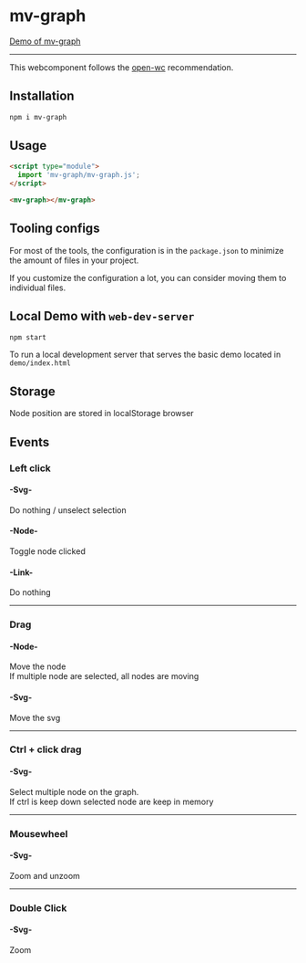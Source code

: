 # mv-graph

[Demo of mv-graph](https://meveo-org.github.io/mv-graph/demo-shim/index.html)  

---

This webcomponent follows the [open-wc](https://github.com/open-wc/open-wc) recommendation.

## Installation

```bash
npm i mv-graph
```

## Usage

```html
<script type="module">
  import 'mv-graph/mv-graph.js';
</script>

<mv-graph></mv-graph>
```



## Tooling configs

For most of the tools, the configuration is in the `package.json` to minimize the amount of files in your project.

If you customize the configuration a lot, you can consider moving them to individual files.

## Local Demo with `web-dev-server`

```bash
npm start
```

To run a local development server that serves the basic demo located in `demo/index.html`  

## Storage
Node position are stored in localStorage browser

## Events
### Left click
#### -Svg-
Do nothing / unselect selection
#### -Node-
Toggle node clicked
#### -Link-
Do nothing

---
### Drag
#### -Node-
Move the node  
If multiple node are selected, all nodes are moving
#### -Svg-
Move the svg

---
### Ctrl + click drag
#### -Svg-
Select multiple node on the graph.  
If ctrl is keep down selected node are keep in memory  

---
### Mousewheel
#### -Svg-
Zoom and unzoom

---
### Double Click
#### -Svg-
Zoom
